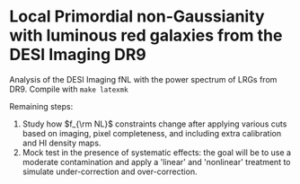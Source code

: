 # Local Primordial non-Gaussianity with luminous red galaxies from the DESI Imaging DR9
Analysis of the DESI Imaging fNL with the power spectrum of LRGs from DR9. 
Compile with `make latexmk`


Remaining steps:
1. Study how $f_{\rm NL}$ constraints change after applying various cuts based on imaging, pixel completeness, and including extra calibration and HI density maps.
2. Mock test in the presence of systematic effects: the goal will be to use a moderate contamination and apply a 'linear' and 'nonlinear' treatment to simulate under-correction and over-correction.
